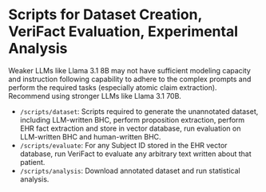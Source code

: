 # Scripts for Dataset Creation, VeriFact Evaluation, Experimental Analysis

Weaker LLMs like Llama 3.1 8B may not have sufficient modeling capacity and instruction following capability to adhere to the complex prompts and perform the required tasks (especially atomic claim extraction). Recommend using stronger LLMs like Llama 3.1 70B.

* `/scripts/dataset`: Scripts required to generate the unannotated dataset, including LLM-written BHC, perform proposition extraction, perform EHR fact extraction and store in vector database, run evaluation on LLM-written BHC and human-written BHC.
* `/scripts/evaluate`: For any Subject ID stored in the EHR vector database, run VeriFact to evaluate any arbitrary text written about that patient.
* `/scripts/analysis`: Download annotated dataset and run statistical analysis.
